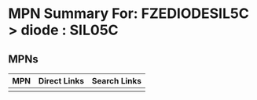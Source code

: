 



# MPN Summary For: FZEDIODESIL5C > diode : SIL05C

## MPNs
  

|MPN|Direct Links|Search Links|
| :--- | :--- | :--- |
||||
